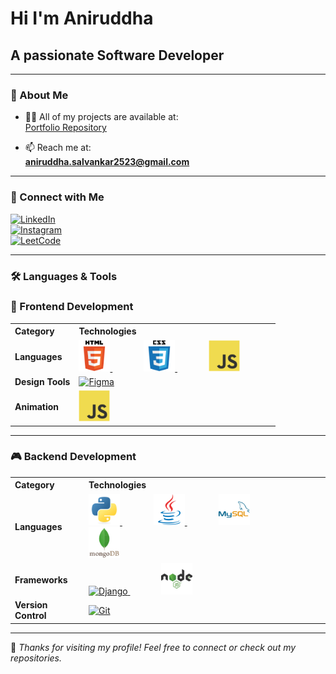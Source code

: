# Hi I'm Aniruddha</h1>
## A passionate Software Developer</h3>

---

### 🚀 About Me

- 👨‍💻 All of my projects are available at:  
  [Portfolio Repository](https://github.com/Aniruddha-25/New-Portfolio-)

- 📫 Reach me at:  
  **aniruddha.salvankar2523@gmail.com**

---

### 🤝 Connect with Me

<p align="left">
  <a href="https://linkedin.com/in/aniruddha salvankar" target="_blank" style="padding-right: 350px;">
    <img src="https://raw.githubusercontent.com/rahuldkjain/github-profile-readme-generator/master/src/images/icons/Social/linked-in-alt.svg" alt="LinkedIn" width="50" height="50" />
  </a>
  <a href="https://instagram.com/urstruly_aniruddha" target="_blank" style="padding-right: 350px;">
    <img src="https://raw.githubusercontent.com/rahuldkjain/github-profile-readme-generator/master/src/images/icons/Social/instagram.svg" alt="Instagram" width="50" height="50" />
  </a>
  <a href="https://www.leetcode.com/aniruddha_25" target="_blank" style="padding-right: 350px;">
    <img src="https://raw.githubusercontent.com/rahuldkjain/github-profile-readme-generator/master/src/images/icons/Social/leet-code.svg" alt="LeetCode" width="50" height="50" />
  </a>
</p>

---

### 🛠️ Languages & Tools

<!-- 🔧 FRONTEND TOOLS SECTION START -->

### 🎨 Frontend Development

<table>
  <tr>
    <th align="left">Category</th>
    <th align="left">Technologies</th>
  </tr>
  <tr>
    <td><strong>Languages</strong></td>
    <td>
      <a href="https://www.w3.org/html/" target="_blank" style="margin-right: 50px;">
        <img src="https://raw.githubusercontent.com/devicons/devicon/master/icons/html5/html5-original-wordmark.svg" alt="HTML5" width="50" height="50"/>
      </a>
      <a href="https://www.w3schools.com/css/" target="_blank" style="margin-right: 50px;">
        <img src="https://raw.githubusercontent.com/devicons/devicon/master/icons/css3/css3-original-wordmark.svg" alt="CSS3" width="50" height="50"/>
      </a>
      <a href="https://developer.mozilla.org/en-US/docs/Web/JavaScript" target="_blank" style="margin-right: 50px;">
        <img src="https://raw.githubusercontent.com/devicons/devicon/master/icons/javascript/javascript-original.svg" alt="JavaScript" width="50" height="50"/>
      </a>
    </td>
  </tr>
  <tr>
    <td><strong>Design Tools</strong></td>
    <td>
      <a href="https://www.figma.com/" target="_blank" style="margin-right: 50px;">
        <img src="https://www.vectorlogo.zone/logos/figma/figma-icon.svg" alt="Figma" width="50" height="50"/>
      </a>
    </td>
  </tr>
  <tr>
    <td><strong>Animation</strong></td>
    <td>
      <a href="https://greensock.com/gsap/" target="_blank" style="margin-right: 50px;">
        <img src="https://raw.githubusercontent.com/devicons/devicon/master/icons/javascript/javascript-original.svg" alt="GSAP" width="50" height="50"/>
      </a>
    </td>
  </tr>
</table>

---

### 🎮 Backend Development

<table>
  <tr>
    <th align="left">Category</th>
    <th align="left">Technologies</th>
  </tr>
  <tr>
    <td><strong>Languages</strong></td>
    <td>
      <a href="https://www.python.org/" target="_blank" style="margin-right: 50px;">
        <img src="https://raw.githubusercontent.com/devicons/devicon/master/icons/python/python-original.svg" alt="Python" width="50" height="50"/>
      </a>
      <a href="https://www.java.com" target="_blank" style="margin-right: 50px;">
        <img src="https://raw.githubusercontent.com/devicons/devicon/master/icons/java/java-original.svg" alt="Java" width="50" height="50"/>
      </a>
      <a href="https://www.mysql.com/" target="_blank" style="margin-right: 50px;">
        <img src="https://raw.githubusercontent.com/devicons/devicon/master/icons/mysql/mysql-original-wordmark.svg" alt="MySQL" width="50" height="50"/>
      </a>
      <a href="https://www.mongodb.com/" target="_blank" style="margin-right: 50px;">
        <img src="https://raw.githubusercontent.com/devicons/devicon/master/icons/mongodb/mongodb-original-wordmark.svg" alt="MongoDB" width="50" height="50"/>
      </a>
    </td>
  </tr>
  <tr>
    <td><strong>Frameworks</strong></td>
    <td>
      <a href="https://www.djangoproject.com/" target="_blank" style="margin-right: 50px;">
        <img src="https://cdn.worldvectorlogo.com/logos/django.svg" alt="Django" width="50" height="50"/>
      </a>
      <a href="https://nodejs.org" target="_blank" style="margin-right: 50px;">
        <img src="https://raw.githubusercontent.com/devicons/devicon/master/icons/nodejs/nodejs-original-wordmark.svg" alt="Node.js" width="50" height="50"/>
      </a>
    </td>
  </tr>
  <tr>
    <td><strong>Version Control</strong></td>
    <td>
      <a href="https://git-scm.com/" target="_blank" style="margin-right: 50px;">
        <img src="https://www.vectorlogo.zone/logos/git-scm/git-scm-icon.svg" alt="Git" width="50" height="50"/>
      </a>
    </td>
  </tr>
</table>

---

🌟 *Thanks for visiting my profile! Feel free to connect or check out my repositories.*

